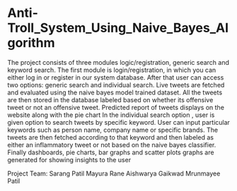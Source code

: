 # Anti-Troll_System_Using_Naive_Bayes_Algorithm
The project consists of three modules logic/registration, generic search and keyword search.
The first module is login/registration, in which you can either log in or register in our system database.
After that user can access two options: generic search and individual search.
Live tweets are fetched and evaluated using the naive bayes model trained dataset.
All the tweets are then stored in the database labeled based on whether its offensive tweet or not an offensive tweet.
Predicted report of tweets displays on the website along with the pie chart
In the individual search option , user is given option to search tweets by specific keyword. 
User can input particular keywords such as person name, company name or specific brands. The tweets are then fetched according to that keyword and then labeled as either an inflammatory tweet or not based on the naive bayes classifier.
Finally dashboards, pie charts, bar graphs and scatter plots graphs are generated for showing insights to the user

Project Team:
Sarang Patil
Mayura Rane
Aishwarya Gaikwad
Mrunmayee Patil
